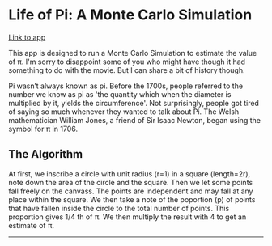 # Life of Pi: A Monte Carlo Simulation

[Link to app](https://shahreyar-abeer.shinyapps.io/life_of_pi/)

This app is designed to run a Monte Carlo Simulation to estimate the value of π.
I'm sorry to disappoint some of you who might have though it had something to do with the movie.
But I can share a bit of history though.

Pi wasn’t always known as pi. Before the 1700s, people referred to the number we know as pi as
'the quantity which when the diameter is multiplied by it, yields the circumference'.
Not surprisingly, people got tired of saying so much whenever they wanted to talk about Pi.
The Welsh mathematician William Jones, a friend of Sir Isaac Newton, began using the symbol for π in 1706.


## The Algorithm
At first, we inscribe a circle with unit radius (r=1) in a square (length=2r),
note down the area of the circle and the square.
Then we let some points fall freely on the canvass.
The points are independent and may fall at any place within the square.
We then take a note of the poportion (p) of points that have fallen inside the circle to the total number of points.
This proportion gives 1/4 th of π. We then multiply the result with 4 to get an estimate of π.

***
